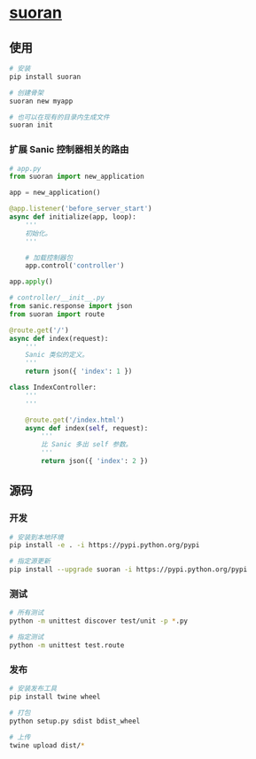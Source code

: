 # [suoran](https://github.com/chenshenchao/suoran)

## 使用

```bash
# 安装
pip install suoran

# 创建骨架
suoran new myapp

# 也可以在现有的目录内生成文件
suoran init
```

### 扩展 Sanic 控制器相关的路由

```python
# app.py
from suoran import new_application

app = new_application()

@app.listener('before_server_start')
async def initialize(app, loop):
    '''
    初始化。
    '''

    # 加载控制器包
    app.control('controller')

app.apply()
```

```python
# controller/__init__.py
from sanic.response import json
from suoran import route

@route.get('/')
async def index(request):
    '''
    Sanic 类似的定义。
    '''
    return json({ 'index': 1 })

class IndexController:
    '''
    '''

    @route.get('/index.html')
    async def index(self, request):
        '''
        比 Sanic 多出 self 参数。
        '''
        return json({ 'index': 2 })
```

## 源码

### 开发

```bash
# 安装到本地环境
pip install -e . -i https://pypi.python.org/pypi

# 指定源更新
pip install --upgrade suoran -i https://pypi.python.org/pypi
```

### 测试

```bash
# 所有测试
python -m unittest discover test/unit -p *.py

# 指定测试
python -m unittest test.route
```

### 发布

```bash
# 安装发布工具
pip install twine wheel

# 打包
python setup.py sdist bdist_wheel

# 上传
twine upload dist/*
```

